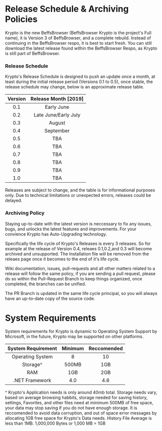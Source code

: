 # Release Schedule & Archiving Policies

Krypto is the new BeffsBrowser (BeffsBrowser Krypto is the project's Full name), it is Version 3 of BeffsBrowser, and a complete rebuild. Instead of continuing in the BeffsBrowser respo, it is best to start fresh. You can still download the latest release found within the BeffsBrowser Respo, as Krypto is still part of BeffsBrowser. 



### Release Schedule 

Krypto's Release Schedule is designed to push an update once a month, at least during the initial release period (Versions 0.1 to 0.5), once stable, the release schedule may change, below is an approximate release table. 

| Version | Release Month [2019] |
|:-------:|:--------------------:|
|   0.1   |      Early June      |
|   0.2   | Late June/Early July |
|   0.3   |        August        |
|   0.4   |       September      |
|   0.5   |          TBA         |
|   0.6   |          TBA         |
|   0.7   |          TBA         |
|   0.8   |          TBA         |
|   0.9   |          TBA         |
|   1.0   |          TBA         |




Releases are subject to change, and the table is for informational purposes only. Due to technical limitations or unexpected errors, releases could be delayed. 


### Archiving Policy 

Staying up-to-date with the latest version is neccessary to fix any issues, bugs, and unlocks the latest features and improvements. For your convience Krypto has Auto-Upgrading technology. 

Specifically the life cycle of Krypto's Releases is every 3 releases. So for example at the release of Version 0.4, releaes 0.1,0.2,and 0.3 will become archived and unsupported. The Installation file will be removed from the releaes page once it becomes to the end of it's life cycle. 

Wiki documentation, issues, pull-requests and all other matters related to a release will follow the same policy, if you are sending a pull request, please do so within the Pull-Request Branch to keep things organized, once completed, the branches can be unified. 

The PR Branch is updated in the same life cycle principal, so you will always have an up-to-date copy of the source code. 



# System Requirements

System requirements for Krypto is dynamic to Operating System Support by Microsoft, in the future, Krypto may be supported on other platforms. 

| System Requirement | Minimum  | Reccomended |
|:------------------:|:--------:|:-----------:|
|  Operating System  |     8    |      10     |
|      Storage^      |   500MB  |     1GB     |
|         RAM        |    1GB   |     2GB     |
|   .NET Framework   |    4.0   |     4.6     |


^ Krypto's Application needs is only around 40mb total. Storage needs vary, based on average browsing habbits, storage needed for saving history, settings, Favorites, and other files need at minimum 500MB of free space, your data may stop saving if you do not have enough storage. It is reccomended to avoid data corruption, and out of space error messages by allocating 1GB free space for Krypto's Data needs. History File Average is less than 1MB. 1,000,000 Bytes or 1,000 MB = 1GB 
